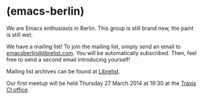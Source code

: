 # (emacs-berlin)

We are Emacs enthusiasts in Berlin. This group is still brand new, the paint is still wet.

We have a mailing list! To join the mailing list, simply send an email to [emacsberlin@librelist.com](mailto:emacsberlin@librelist.com). You will be automatically subscribed. Then, feel free to send a second email introducing yourself!

Mailing list archives can be found at [Librelist](http://librelist.com/browser/emacsberlin/).

Our first meetup will be held Thursday 27 March 2014 at 19:30 at the [Travis CI office](https://gist.github.com/svenfuchs/5364262).
